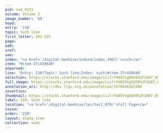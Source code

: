```yaml
---
pid: num_0221
volume: Volume 2
image_number: '89'
head: 
entry: '210'
topic: Such like
first_letter: 201-225
page: 
add: 
xref: 
see: 
index: "<a href='/digital-beehive/index4/index_3967/'>such</a>"
item: "#item-37c438640"
unparsed: 
line: 'Entry: 210|Topic: Such like|Index: such|#item-37c438640'
selection: https://stacks.stanford.edu/image/iiif/fm855tg5659%2F1607_0556/326,1652,2947,235/full/0/default.jpg
full_image: https://stacks.stanford.edu/image/iiif/fm855tg5659%2F1607_0556/full/full/0/default.jpg
annotation_uri: http://dev.llgc.org.uk/annotation/1570646382368
insertion: 
thumbnail: https://stacks.stanford.edu/image/iiif/fm855tg5659%2F1607_0556/326,1652,600,180/250,/0/default.jpg
label: 210. Such like
location: "<a href='/digital-beehive/toc/toc2_079/'>Full Page</a>"
issue: 
order: '220'
layout: alpha_item
collection: num1
---
```

